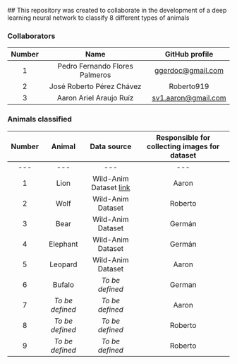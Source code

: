 ## This repository was created to collaborate in the development of a deep learning neural network to classify 8 different types of animals



### Collaborators

| **Number** |            **Name**            | **GitHub profile**  |
| :--------: | :----------------------------: | :-----------------: |
|     1      | Pedro Fernando Flores Palmeros |  ggerdoc@gmail.com  |
|     2      |   José Roberto Pérez Chávez    |     Roberto919      |
|     3      |    Aaron Ariel Araujo Ruíz     | sv1.aaron@gmail.com |



### Animals classified

| **Number** |   **Animal**    |                       **Data source**                        | **Responsible for collecting images for dataset** |
| :--------: | :-------------: | :----------------------------------------------------------: | :-----------------------------------------------: |
|    ---     |       ---       |                             ---                              |                        ---                        |
|     1      |      Lion       | Wild-Anim Dataset [link](https://www.ai.rug.nl/~emmanuel/wild-animdataset.html) |                       Aaron                       |
|     2      |      Wolf       |                      Wild-Anim Dataset                       |                      Roberto                      |
|     3      |      Bear       |                      Wild-Anim Dataset                       |                      Germán                       |
|     4      |    Elephant     |                      Wild-Anim Dataset                       |                      Germán                       |
|     5      |     Leopard     |                      Wild-Anim Dataset                       |                       Aaron                       |
|     6      |     Bufalo      |                       *To be defined*                        |                      German                       |
|     7      | *To be defined* |                       *To be defined*                        |                       Aaron                       |
|     8      | *To be defined* |                       *To be defined*                        |                      Roberto                      |
|     9      | *To be defined* |                       *To be defined*                        |                      Roberto                      |

